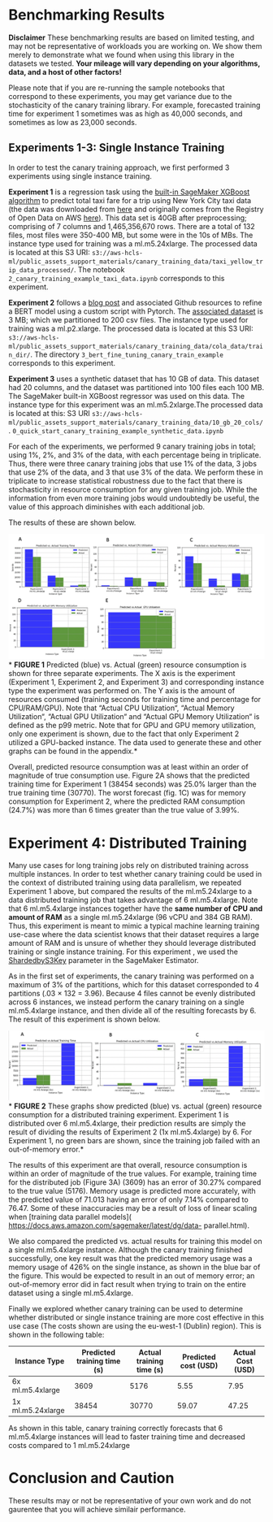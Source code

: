 

# Benchmarking Results

**Disclaimer** These benchmarking results are based on limited testing, and may not be representative of workloads you are working on. We show them merely to demonstrate what we found when using this library in the datasets we tested. **Your mileage will vary depending on your algorithms, data, and a host of other factors!**

Please note that if you are re-running the sample notebooks that correspond to these experiments, you may get variance due to the stochasticity of the canary training library. For example, forecasted training time for experiment 1 sometimes was as high as 40,000 seconds, and sometimes as low as 23,000 seconds.



## Experiments 1-3: Single Instance Training


In order to test the canary training approach, we first performed 3 experiments using single instance training.

**Experiment 1** is a regression task using the [built-in SageMaker XGBoost algorithm](https://docs.aws.amazon.com/sagemaker/latest/dg/xgboost.html) to predict total taxi fare for a trip using New York City taxi data (the data was downloaded from [here]( http://s3//nyc-tlc/trip/data/) and originally comes from the Registry of Open Data on AWS [here](https://registry.opendata.aws/nyc-tlc-trip-records-pds/)). This data set is 40GB after preprocessing; comprising of 7 columns and 1,465,356,670 rows. There are a total of 132 files, most files were 350-400 MB, but some were in the 10s of MBs. The instance type used for training was a ml.m5.24xlarge. The processed data is located at this S3 URI: `s3://aws-hcls-ml/public_assets_support_materials/canary_training_data/taxi_yellow_trip_data_processed/`. The notebook `2_canary_training_example_taxi_data.ipynb` corresponds to this experiment.

**Experiment 2** follows a [blog post](https://aws.amazon.com/blogs/machine-learning/fine-tuning-a-pytorch-bert-model-and-deploying-it-with-amazon-elastic-inference-on-amazon-sagemaker/) and associated Github resources to refine a BERT model using a custom script with Pytorch. The [associated dataset](https://nyu-mll.github.io/CoLA/) is 3 MB; which we partitioned to 200 csv files. The instance type used for training was a ml.p2.xlarge. The processed data is located at this S3 URI: `s3://aws-hcls-ml/public_assets_support_materials/canary_training_data/cola_data/train_dir/`. The directory `3_bert_fine_tuning_canary_train_example` corresponds to this experiment.


**Experiment 3** uses a synthetic dataset that has 10 GB of data. This dataset had 20 columns, and the dataset was partitioned into 100 files each 100 MB. The SageMaker built-in XGBoost regressor was used on this data. The instance type for this experiment was an ml.m5.2xlarge.The processed data is located at this: S3 URI `s3://aws-hcls-ml/public_assets_support_materials/canary_training_data/10_gb_20_cols/`. `0_quick_start_canary_training_example_synthetic_data.ipynb` 

For each of the experiments, we performed 9 canary training jobs in total; using 1%, 2%, and 3% of the data, with each percentage being in triplicate. Thus, there were three canary training jobs that use 1% of the data, 3 jobs that use 2% of the data, and 3 that use 3% of the data. We perform these in triplicate to increase statistical robustness due to the fact that there is stochasticity in resource consumption for any given training job. While the information from even more training jobs would undoubtedly be useful, the value of this approach diminishes  with each additional job.

The results of these are shown below.

![alt text](images/image_1.png)* **FIGURE 1** Predicted (blue) vs. Actual (green) resource consumption is shown for three separate experiments. The X axis is the experiment (Experiment 1, Experiment 2, and Experiment 3) and corresponding instance type the experiment was performed on. The Y axis is the amount of resources consumed (training seconds for training time and percentage for CPU/RAM/GPU). Note that “Actual CPU Utilization“, “Actual Memory Utilization“, “Actual GPU Utilization“ and “Actual GPU Memory Utilization“ is defined as the p99 metric. Note that for GPU and GPU memory utilization, only one experiment is shown, due to the fact that only Experiment 2 utilized a GPU-backed instance. The data used to generate these and other graphs can be found in the appendix.*


Overall, predicted resource consumption was at least within an order of magnitude of true consumption use. Figure 2A shows that the predicted training time for Experiment 1 (38454 seconds) was 25.0% larger than the true training time (30770). The worst forecast (fig. 1C) was for memory consumption for Experiment 2, where the predicted RAM consumption (24.7%) was more than 6 times greater than the true value of 3.99%.


# Experiment 4: Distributed Training


Many use cases for long training jobs rely on distributed training across multiple instances. In order to test whether canary training could be used in the context of distributed training using data parallelism, we repeated Experiment 1 above, but compared the results of the ml.m5.24xlarge to a data distributed training job that takes advantage of 6 ml.m5.4xlarge. Note that 6 ml.m5.4xlarge instances together have the **same number of CPU and amount of RAM** as a single ml.m5.24xlarge (96 vCPU and 384 GB RAM). Thus, this experiment is meant to mimic a typical machine learning training use-case where the data scientist knows that their dataset requires a large amount of RAM and is unsure of whether they should leverage distributed training or single instance training. For this experiment , we used the [ShardedbyS3Key](https://docs.aws.amazon.com/sagemaker/latest/APIReference/API_S3DataSource.html) parameter in the SageMaker Estimator.

As in the first set of experiments, the canary training was performed on a maximum of 3% of the partitions, which for this dataset corresponded to 4 partitions (.03 × 132 = 3.96). Because 4 files cannot be evenly distributed across 6 instances, we instead perform the canary training on a single ml.m5.4xlarge instance, and then divide all of the resulting forecasts by 6. The result of this experiment is shown below.

![alt text](images/image_2.png)* **FIGURE 2** These graphs show predicted (blue) vs. actual (green) resource consumption for a distributed training experiment. Experiment 1 is distributed over 6 ml.m5.4xlarge, their prediction results are simply the result of dividing the results of Experiment 2 (1x ml.m5.4xlarge) by 6. For Experiment 1, no green bars are shown, since the training job failed with an out-of-memory error.*


The results of this experiment are that overall, resource consumption is within an order of magnitude of the true values. For example, training time for the distributed job (Figure 3A) (3609) has an error of 30.27% compared to the true value (5176). Memory usage is predicted more accurately, with the predicted value of 71.013 having an error of only 7.14% compared to 76.47. Some of these inaccuracies may be a result of loss of linear scaling when [training data parallel models]( https://docs.aws.amazon.com/sagemaker/latest/dg/data- parallel.html).

We also compared the predicted vs. actual results for training this model on a single ml.m5.4xlarge instance. Although the canary training finished successfully, one key result was that the predicted memory usage was a memory usage of 426% on the single instance, as shown in the blue bar of the figure. This would be expected to result in an out of memory error; an out-of-memory error did in fact result when trying to train on the entire dataset using a single ml.m5.4xlarge.

Finally we explored whether canary training can be used to determine whether distributed or single instance training are more cost effective in this use case (The costs shown are using the eu-west-1 (Dublin) region). This is shown in the following table:



| Instance Type      | Predicted training time (s) | Actual training time (s) | Predicted cost (USD)| Actual Cost (USD)|
| ----------- | ----------- | ----------- |----------- |----------- |
| 6x ml.m5.4xlarge       | 3609|5176|5.55|7.95|
| 1x ml.m5.24xlarge     | 38454|30770|59.07|47.25|



As shown in this table, canary training correctly forecasts that 6 ml.m5.4xlarge instances will lead to faster training time and decreased costs compared to 1 ml.m5.24xlarge


# Conclusion and Caution

These results may or not be representative of your own work and do not gaurentee that you will achieve similair performance.




